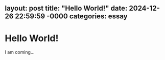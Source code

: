 layout: post
title: "Hello World!"
date: 2024-12-26 22:59:59 -0000
categories: essay
---
# Hello World!
I am coming...
